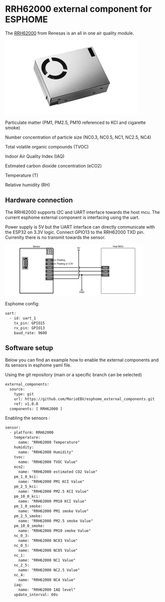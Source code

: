# RRH62000 external component for ESPHOME

The [RRH62000](https://www.renesas.com/en/products/sensor-products/environmental-sensors/intelligent-sensor-modules/rrh62000-all-one-integrated-sensor-module-pm2-5-rht-tvoc-and-eco2-detection) from Renesas is an all in one air quality module.

![RRH62000-module-angle](RRH62000-module-angle.jpg)

Particulate matter (PM1, PM2.5, PM10 referenced to KCI and cigarette smoke)

Number concentration of particle size (NC0.3, NC0.5, NC1, NC2.5, NC4)

Total volatile organic compounds (TVOC)

Indoor Air Quality Index (IAQ) 

Estimated carbon dioxide concentration (eCO2)

Temperature (T) 

Relative humidity (RH)

## Hardware connection

The RRH62000 supports I2C and UART interface towards the host mcu. 
The current esphome external component is interfacing using the uart.

Power supply is 5V but the UART interface can directly communicate with the ESP32 on 3.3V logic.
Connect GPIO13 to the RRH62000 TXD pin.
Currenlty there is no transmit towards the sensor.

![connection](connection.png)

Esphome config:
```
uart:
  - id: uart_1
    tx_pin: GPIO15
    rx_pin: GPIO13
    baud_rate: 9600
````
## Software setup

Below you can find an example how to enable the external components and its sensors in esphome yaml file.

Using the git repository (main or a specific branch can be selected)
````
external_components:
  source:
    type: git
    url: https://github.com/MarioEBV/esphome_external_components.git
    ref: v1.0.0
  components: [ RRH62000 ]
````

Enabling the sensors :
````
sensor:
  - platform: RRH62000
    temperature:
      name: "RRH62000 Temperature" 
    humidity:
      name: "RRH62000 Humidity"
    tvoc:
      name: "RRH62000 TVOC Value"
    eco2:
      name: "RRH62000 estimated CO2 Value"
    pm_1_0_kci:
      name: "RRH62000 PM1 KCI Value"
    pm_2_5_kci:
      name: "RRH62000 PM2.5 KCI Value"
    pm_10_0_kci:
      name: "RRH62000 PM10 KCI Value"
    pm_1_0_smoke:
      name: "RRH62000 PM1 smoke Value"
    pm_2_5_smoke:
      name: "RRH62000 PM2.5 smoke Value"
    pm_10_0_smoke:
      name: "RRH62000 PM10 smoke Value"
    nc_0_3:
      name: "RRH62000 NC03 Value"
    nc_0_5:
      name: "RRH62000 NC05 Value"
    nc_1:
      name: "RRH62000 NC1 Value"
    nc_2_5:
      name: "RRH62000 NC2.5 Value"
    nc_4:
      name: "RRH62000 NC4 Value"
    iaq:
      name: "RRH62000 IAQ level"
    update_interval: 60s
````


